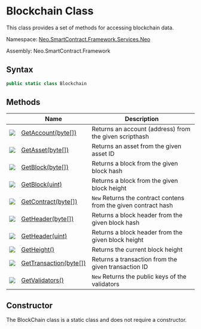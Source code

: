 # Blockchain Class

This class provides a set of methods for accessing blockchain data.

Namespace: [Neo.SmartContract.Framework.Services.Neo](../neo.md)

Assembly: Neo.SmartContract.Framework

## Syntax

```c#
public static class Blockchain
```

## Methods

| | Name | Description |
| ---------------------------------------- | ---------------------------------------- | -------------------- |
| ![](https://i-msdn.sec.s-msft.com/dynimg/IC91302.jpeg) | [GetAccount(byte[])](Blockchain/GetAccount.md) | Returns an account (address) from the given scripthash |
| ![](https://i-msdn.sec.s-msft.com/dynimg/IC91302.jpeg) | [GetAsset(byte[])](Blockchain/GetAsset.md) | Returns an asset from the given asset ID         |
| ![](https://i-msdn.sec.s-msft.com/dynimg/IC91302.jpeg) | [GetBlock(byte[])](Blockchain/GetBlock.md) | Returns a block from the given block hash      |
| ![](https://i-msdn.sec.s-msft.com/dynimg/IC91302.jpeg) | [GetBlock(uint)](Blockchain/GetBlock2.md) | Returns a block from the given block height          |
| ![](https://i-msdn.sec.s-msft.com/dynimg/IC91302.jpeg) | [GetContract(byte[])](Blockchain/GetContract.md) | `New` Returns the contract contens from the given contract hash   |
| ![](https://i-msdn.sec.s-msft.com/dynimg/IC91302.jpeg) | [GetHeader(byte[])](Blockchain/GetHeader.md) | Returns a block header from the given block hash     |
| ![](https://i-msdn.sec.s-msft.com/dynimg/IC91302.jpeg) | [GetHeader(uint)](Blockchain/GetHeader2.md) | Returns a block header from the given block height         |
| ![](https://i-msdn.sec.s-msft.com/dynimg/IC91302.jpeg) | [GetHeight()](Blockchain/GetHeight.md)   | Returns the current block height             |
| ![](https://i-msdn.sec.s-msft.com/dynimg/IC91302.jpeg) | [GetTransaction(byte[])](Blockchain/GetTransaction.md) | Returns a transaction from the given transaction ID         |
| ![](https://i-msdn.sec.s-msft.com/dynimg/IC91302.jpeg) | [GetValidators()](Blockchain/GetValidators.md) | `New` Returns the public keys of the validators       |

## Constructor

The BlockChain class is a static class and does not require a constructor.
